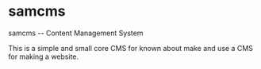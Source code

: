 # samcms
samcms -- Content Management System


This is a simple and small core CMS for known about make and use a CMS for making a website.

